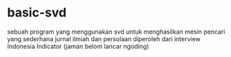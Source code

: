# basic-svd
sebuah program yang menggunakan svd untuk menghasilkan mesin pencari yang sederhana
jurnal ilmiah dan persolaan diperoleh dari interview Indonesia Indicator
(jaman belom lancar ngoding)
